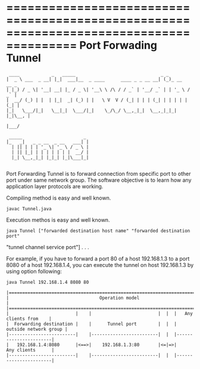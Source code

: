 ========================================================================================
  Port Forwading Tunnel
========================================================================================

```text
 ____            _   _____                                _ _             
|  _ \ ___  _ __| |_|  ___|__  _ ____      ____ _ _ __ __| (_)_ __   __ _ 
| |_) / _ \| '__| __| |_ / _ \| '__\ \ /\ / / _` | '__/ _` | | '_ \ / _` |
|  __/ (_) | |  | |_|  _| (_) | |   \ V  V / (_| | | | (_| | | | | | (_| |
|_|   \___/|_|   \__|_|  \___/|_|    \_/\_/ \__,_|_|  \__,_|_|_| |_|\__, |
                                                                    |___/ 
   
 _____                       _ 
|_   _|   _ _ __  _ __   ___| |
  | || | | | '_ \| '_ \ / _ \ |
  | || |_| | | | | | | |  __/ |
  |_| \__,_|_| |_|_| |_|\___|_|


```

 Port Forwarding Tunnel is to forward connection from specific port to other port under 
same network group. The software objective is to learn how any application layer protocols 
are working. 

Compiling method is easy and well known.
```shell
javac Tunnel.java
```

Execution methos is easy and well known.
```shell
java Tunnel ["forwarded destination host name" "forwarded destination port" 
```
"tunnel channel service port"] . . .

For example, if you have to forward a port 80 of a host 192.168.1.3 to a port 8080 of a 
host 192.168.1.4, you can execute the tunnel on host 192.168.1.3 by using option following:

```shell
java Tunnel 192.168.1.4 8080 80
```

```text
|======================================================================================|
|                                  Operation model                                     |
|======================================================================================|
|                         |    |                         |  |  |   Any clients from    |
|  Forwarding destination |    |      Tunnel port        |  |  | outside network group |
|-------------------------|    |-------------------------|  |  |-----------------------|
|   192.168.1.4:8080      |<==>|    192.168.1.3:80       |<=|=>|      Any clients      |
|-------------------------|    |-------------------------|  |  |-----------------------|

```
                                                  
